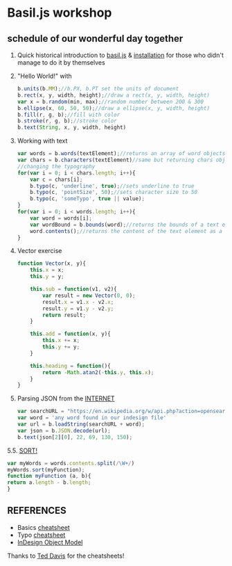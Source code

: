 # Basil.js workshop

## schedule of our wonderful day together

1. Quick historical introduction to [basil.js](http://basiljs.ch/) & [installation](http://basiljs.ch/tutorials/installation-and-getting-started/) for those who didn't manage to do it by themselves

2. "Hello World!" with 

   ```javascript
   b.units(b.MM);//b.PX, b.PT set the units of document
   b.rect(x, y, width, height);//draw a rect(x, y, width, height)
   var x = b.random(min, max);//random number between 200 & 300
   b.ellipse(x, 60, 50, 50);//draw a ellipse(x, y, width, height)
   b.fill(r, g, b);//fill with color
   b.stroke(r, g, b);//stroke color
   b.text(String, x, y, width, height)
   ```

3. Working with text

   ```javascript
   var words = b.words(textElement);//returns an array of word objects
   var chars = b.characters(textElement)//same but returning chars objects
   //changing the typography
   for(var i = 0; i < chars.length; i++){
       var c = chars[i];
       b.typo(c, 'underline', true);//sets underline to true
       b.typo(c, 'pointSize', 50);//sets character size to 50
       b.typo(c, 'someTypo', true || value);
   }
   for(var i = 0; i < words.length; i++){
       var word = words[i];
       var wordBound = b.bounds(word);//returns the bounds of a text element and it's position on the canvas
       word.contents();//returns the content of the text element as a string
   }
   ```

4. Vector exercise

   ```javascript
   function Vector(x, y){
       this.x = x;
       this.y = y;

       this.sub = function(v1, v2){
           var result = new Vector(0, 0);
           result.x = v1.x - v2.x;
           result.y = v1.y - v2.y;
           return result;
       }

       this.add = function(x, y){
           this.x += x;
           this.y += y;
       }

       this.heading = function(){
           return -Math.atan2(-this.y, this.x);
       }
   }
   ```

5. Parsing JSON from the [INTERNET](http://internet.net/)

   ```javascript
   var searchURL = "https://en.wikipedia.org/w/api.php?action=opensearch&format=json&search="
   var word = 'any word found in our indesign file'
   var url = b.loadString(searchURL + word);
   var json = b.JSON.decode(url);
   b.text(json[2][0], 22, 69, 130, 150);
   ```
5.5. [SORT!](https://developer.mozilla.org/it/docs/Web/JavaScript/Reference/Global_Objects/Array/sort)
```javascript
var myWords = words.contents.split(/\W+/)
myWords.sort(myFunction);
function myFunction (a, b){
return a.length - b.length;
}
```

## REFERENCES

* Basics [cheatsheet](http://basiljs.ch/wp-content/uploads/2012/11/basiljs-cheatsheet.pdf)
* Typo [cheatsheet](http://basiljs.ch/wp-content/uploads/2013/03/basiljs_b_typo_cheatsheet_v0_2.pdf)
* [InDesign Object Model](http://basiljs.ch/wp-content/uploads/2012/11/basiljs-IOM-0.2.pdf)

Thanks to  [Ted Davis](http://www.teddavis.org/) for the cheatsheets!
